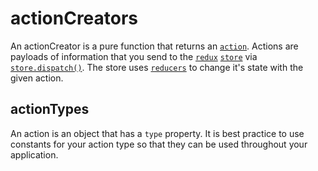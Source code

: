 # actionCreators
An actionCreator is a pure function that returns an [```action```](http://rackt.github.io/redux/docs/basics/Actions.html). Actions are payloads of information that you send to the [```redux```](http://rackt.github.io/redux/index.html) [```store```](http://rackt.github.io/redux/docs/basics/Store.html) via [```store.dispatch()```](http://rackt.github.io/redux/docs/api/Store.html). The store uses [```reducers```](http://rackt.github.io/redux/docs/basics/Reducers.html) to change it's state with the given action.

## actionTypes
An action is an object that has a ```type``` property. It is best practice to use constants for your action type so that they can be used throughout your application.
